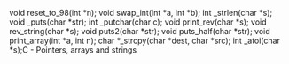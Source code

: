 void reset_to_98(int *n);
void swap_int(int *a, int *b);
int _strlen(char *s);
void _puts(char *str);
int _putchar(char c);
void print_rev(char *s);
void rev_string(char *s);
void puts2(char *str);
void puts_half(char *str);
void print_array(int *a, int n);
char *_strcpy(char *dest, char *src);
int _atoi(char *s);C - Pointers, arrays and strings
